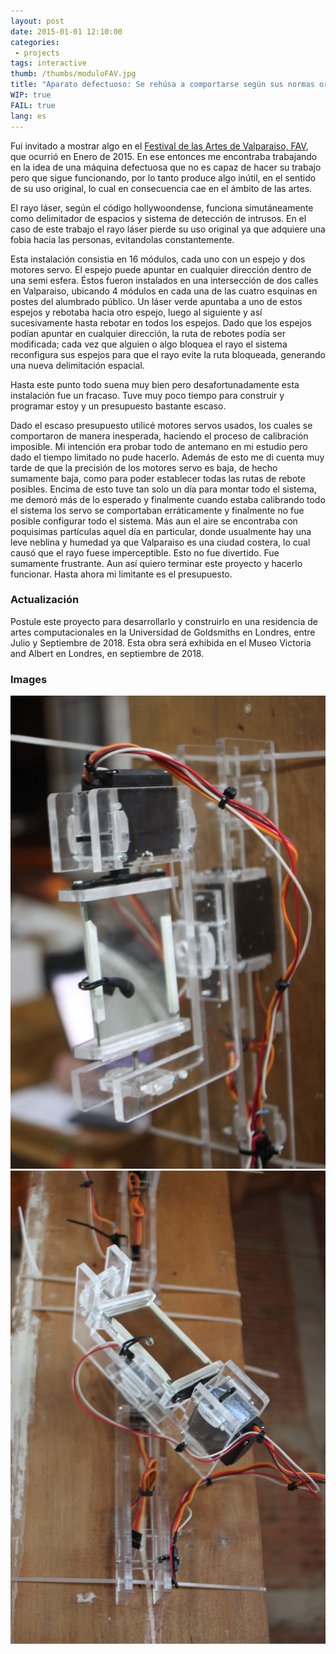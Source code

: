 ```yaml
---
layout: post
date: 2015-01-01 12:10:00
categories:
 - projects
tags: interactive
thumb: /thumbs/moduloFAV.jpg
title: "Aparato defectuoso: Se rehúsa a comportarse según sus normas originales e insiste en evitar a las personas. parte 1"
WIP: true
FAIL: true
lang: es
---
```


Fui invitado a mostrar algo en el [Festival de las Artes de Valparaiso, FAV](http://festivalartesvalpo.cl/actividades/aparato-defectuoso/), que ocurrió en Enero de 2015.
En ese entonces me encontraba trabajando en la idea de una máquina defectuosa que no es capaz de hacer su trabajo pero que sigue funcionando, por lo tanto produce algo inútil, en el sentido de su uso original, lo cual en consecuencia cae en el ámbito de las artes.

El rayo láser, según el código hollywoondense, funciona simutáneamente como delimitador de espacios y sistema de detección de intrusos. En el caso de este trabajo el rayo láser pierde su uso original ya que adquiere una fobia hacia las personas, evitandolas constantemente.

Esta instalación consistia en 16 módulos, cada uno con un espejo y dos motores servo. El espejo puede apuntar en cualquier dirección dentro de una semi esfera.
Éstos fueron instalados en una intersección de dos calles en Valparaiso, ubicando 4 módulos en cada una de las cuatro esquinas en postes del alumbrado público. Un láser verde apuntaba a uno de estos espejos y rebotaba hacia otro espejo, luego al siguiente y así sucesivamente hasta rebotar en todos los espejos. Dado que los espejos podían apuntar en cualquier dirección, la ruta de rebotes podía ser modificada; cada vez que alguien o algo bloquea el rayo el sistema reconfigura sus espejos para que el rayo evite la ruta bloqueada, generando una nueva delimitación espacial.

Hasta este punto todo suena muy bien pero desafortunadamente esta instalación fue un fracaso. Tuve muy poco tiempo para construir y programar estoy y un presupuesto bastante escaso.

Dado el escaso presupuesto utilicé motores servos usados, los cuales se comportaron de manera inesperada, haciendo el proceso de calibración imposible. Mi intención era probar todo de antemano en mi estudio pero dado el tiempo limitado no pude hacerlo. Además de esto me di cuenta muy tarde de que la precisión de los motores servo es baja, de hecho sumamente baja, como para poder establecer todas las rutas de rebote posibles. Encima de esto tuve tan solo un día para montar todo el sistema, me demoró más de lo esperado y finalmente cuando estaba calibrando todo el sistema los servo se comportaban erráticamente y finalmente no fue posible configurar todo el sistema. Más aun el aire se encontraba con poquisimas partículas aquel día en particular, donde usualmente hay una leve neblina y humedad ya que Valparaiso es una ciudad costera, lo cual causó que el rayo fuese imperceptible.
Esto no fue divertido. Fue sumamente frustrante. Aun así quiero terminar este proyecto y hacerlo funcionar. Hasta ahora mi limitante es el presupuesto.


### Actualización

Postule este proyecto para desarrollarlo y construirlo en una residencia de artes computacionales en la Universidad de Goldsmiths en Londres, entre Julio y Septiembre de 2018. Esta obra será exhibida en el Museo Victoria and Albert en Londres, en septiembre de 2018.

### Images
![image](/img/modulo1.jpg)
![image](/img/modulo2.jpg)
